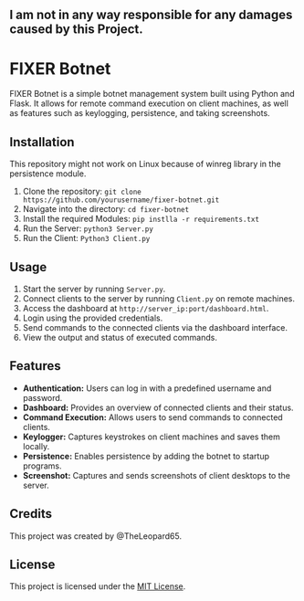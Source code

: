 ## I am not in any way responsible for any damages caused by this Project.


# FIXER Botnet

FIXER Botnet is a simple botnet management system built using Python and Flask. It allows for remote command execution on client machines, as well as features such as keylogging, persistence, and taking screenshots.

## Installation

This repository might not work on Linux because of winreg library in the persistence module.

1. Clone the repository:
```git clone https://github.com/yourusername/fixer-botnet.git```
2. Navigate into the directory:
```cd fixer-botnet```
3. Install the required Modules:
```pip instlla -r requirements.txt```
4. Run the Server:
```python3 Server.py```
5. Run the Client:
```Python3 Client.py```

## Usage

1. Start the server by running `Server.py`.
2. Connect clients to the server by running `Client.py` on remote machines.
3. Access the dashboard at `http://server_ip:port/dashboard.html`.
4. Login using the provided credentials.
5. Send commands to the connected clients via the dashboard interface.
6. View the output and status of executed commands.

## Features

- **Authentication:** Users can log in with a predefined username and password.
- **Dashboard:** Provides an overview of connected clients and their status.
- **Command Execution:** Allows users to send commands to connected clients.
- **Keylogger:** Captures keystrokes on client machines and saves them locally.
- **Persistence:** Enables persistence by adding the botnet to startup programs.
- **Screenshot:** Captures and sends screenshots of client desktops to the server.

## Credits

This project was created by @TheLeopard65. 

## License

This project is licensed under the [MIT License](https://opensource.org/licenses/MIT).
